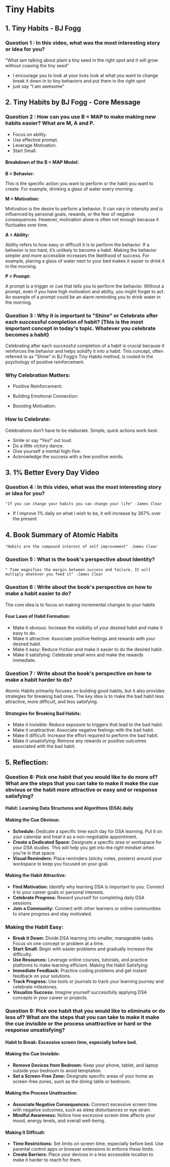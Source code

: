 # Tiny Habits

## 1. Tiny Habits - BJ Fogg

### Question 1 : In this video, what was the most interesting story or idea for you?

"What iam talking about plant a tiny seed in the right spot and it will grow without coaxing the tiny seed"
- I encourage you to look at your lives look at what you want to change break it down in to tiny behaviors and put them in the right spot
- just say "I am awesome"

## 2. Tiny Habits by BJ Fogg - Core Message

### Question 2 : How can you use B = MAP to make making new habits easier? What are M, A and P.

- Focus on ability.
- Use effective prompt.
- Leverage Motivation.
- Start Small.

#### Breakdown of the B = MAP Model:
**B = Behavior:**

This is the specific action you want to perform or the habit you want to create. For example, drinking a glass of water every morning.

**M = Motivation:**

Motivation is the desire to perform a behavior. It can vary in intensity and is influenced by personal goals, rewards, or the fear of negative consequences. However, motivation alone is often not enough because it fluctuates over time.

**A = Ability:**

Ability refers to how easy or difficult it is to perform the behavior. If a behavior is too hard, it’s unlikely to become a habit. Making the behavior simpler and more accessible increases the likelihood of success. For example, placing a glass of water next to your bed makes it easier to drink it in the morning.

**P = Prompt:**

A prompt is a trigger or cue that tells you to perform the behavior. Without a prompt, even if you have high motivation and ability, you might forget to act. An example of a prompt could be an alarm reminding you to drink water in the morning.

### Question 3 : Why it is important to "Shine" or Celebrate after each successful completion of habit? (This is the most important concept in today's topic. Whatever you celebrate becomes a habit)

Celebrating after each successful completion of a habit is crucial because it reinforces the behavior and helps solidify it into a habit. This concept, often referred to as "Shine" in BJ Fogg’s Tiny Habits method, is rooted in the psychology of positive reinforcement.

### Why Celebration Matters:
- Positive Reinforcement:

- Building Emotional Connection:

- Boosting Motivation:

### How to Celebrate:
Celebrations don’t have to be elaborate. Simple, quick actions work best:

- Smile or say “Yes!” out loud.
- Do a little victory dance.
- Give yourself a mental high-five.
- Acknowledge the success with a few positive words.

## 3. 1% Better Every Day Video
### Question 4 : In this video, what was the most interesting story or idea for you?

    "If you can change your habits you can change your life" -James Clear

- If I improve 1% daily on what i wish to be, it will increase by 367% over the present 
  
## 4. Book Summary of Atomic Habits

    "Habits are the compound interest of self improvement" -James Clear

### Question 5 : What is the book's perspective about Identity?

    " Time magnifies the margin between success and failure, It will multiply whatever you feed it" -James Clear

### Question 6 : Write about the book's perspective on how to make a habit easier to do?
The core idea is to focus on making incremental changes to your habits

#### Four Laws of Habit Formation:
- Make it obvious: Increase the visibility of your desired habit and make it easy to do.
- Make it attractive: Associate positive feelings and rewards with your desired habit.
- Make it easy: Reduce friction and make it easier to do the desired habit.
- Make it satisfying: Celebrate small wins and make the rewards immediate.



### Question 7 : Write about the book's perspective on how to make a habit harder to do?
Atomic Habits primarily focuses on building good habits, but it also provides strategies for breaking bad ones. The key idea is to make the bad habit less attractive, more difficult, and less satisfying.

#### Strategies for Breaking Bad Habits:
- Make it invisible: Reduce exposure to triggers that lead to the bad habit.
- Make it unattractive: Associate negative feelings with the bad habit.
- Make it difficult: Increase the effort required to perform the bad habit.
- Make it unsatisfying: Remove any rewards or positive outcomes associated with the bad habit.


## 5. Reflection:

### Question 8: Pick one habit that you would like to do more of? What are the steps that you can take to make it make the cue obvious or the habit more attractive or easy and or response satisfying?

#### Habit: Learning Data Structures and Algorithms (DSA) daily

#### Making the Cue Obvious:
- **Schedule:** Dedicate a specific time each day for DSA learning. Put it on your calendar and treat it as a non-negotiable appointment.
- **Create a Dedicated Space:** Designate a specific area or workspace for your DSA studies. This will help you get into the right mindset when you're in that space.
- **Visual Reminders:** Place reminders (sticky notes, posters) around your workspace to keep you focused on your goal.
#### Making the Habit Attractive:
- **Find Motivation:** Identify why learning DSA is important to you. Connect it to your career goals or personal interests.
- **Celebrate Progress:** Reward yourself for completing daily DSA sessions.
- **Join a Community:** Connect with other learners or online communities to share progress and stay motivated.

### Making the Habit Easy:
- **Break it Down:** Divide DSA learning into smaller, manageable tasks. Focus on one concept or problem at a time.
- **Start Small:** Begin with easier problems and gradually increase the difficulty.
- **Use Resources:** Leverage online courses, tutorials, and practice platforms to make learning efficient.
Making the Habit Satisfying:
- **Immediate Feedback:** Practice coding problems and get instant feedback on your solutions.
- **Track Progress:** Use tools or journals to track your learning journey and celebrate milestones.
- **Visualize Success:** Imagine yourself successfully applying DSA concepts in your career or projects.
  

### Question 9: Pick one habit that you would like to eliminate or do less of? What are the steps that you can take to make it make the cue invisible or the process unattractive or hard or the response unsatisfying?

#### Habit to Break: Excessive screen time, especially before bed.

#### Making the Cue Invisible:
- **Remove Devices from Bedroom:** Keep your phone, tablet, and laptop outside your bedroom to avoid temptation.
- **Set a Screen-Free Zone:** Designate specific areas of your home as screen-free zones, such as the dining table or bedroom.

#### Making the Process Unattractive:
- **Associate Negative Consequences:** Connect excessive screen time with negative outcomes, such as sleep disturbances or eye strain.
- **Mindful Awareness:** Notice how excessive screen time affects your mood, energy levels, and overall well-being.

#### Making It Difficult:
- **Time Restrictions:** Set limits on screen time, especially before bed. Use parental control apps or browser extensions to enforce these limits.
- **Create Barriers:** Place your devices in a less accessible location to make it harder to reach for them.
